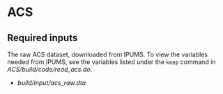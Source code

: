 # ACS

## Required inputs

The raw ACS dataset, downloaded from IPUMS. To view the variables needed from IPUMS, see the variables listed under the `keep` command in *ACS/build/code/read_acs.do*.

* *build/input/acs_raw.dta*